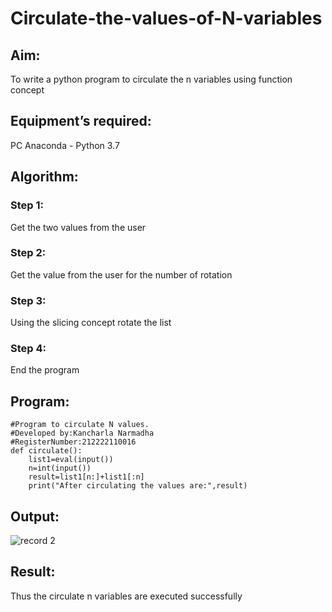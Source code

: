 # Circulate-the-values-of-N-variables
## Aim:
To write a python program to circulate the n variables using function concept
## Equipment’s required:
PC
Anaconda - Python 3.7
## Algorithm: 
### Step 1: 
Get the two values from the user
### Step 2: 
Get the value from the user for the number of rotation
### Step 3: 
Using the slicing concept rotate the list
### Step 4: 
End the program
## Program:
```
#Program to circulate N values.
#Developed by:Kancharla Narmadha 
#RegisterNumber:212222110016
def circulate():
    list1=eval(input())
    n=int(input())
    result=list1[n:]+list1[:n]
    print("After circulating the values are:",result)
```

## Output:




![record 2](https://user-images.githubusercontent.com/119559316/226272387-9dd4cd3a-4f6e-4ccd-9ba1-a243d929add5.png)

## Result:
Thus the circulate n variables are executed successfully

